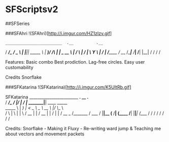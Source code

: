 SFScriptsv2
===========

##SFSeries

###SFAhri
!(SFAhri)[http://i.imgur.com/HZ1zIzv.gif]

    _________________________  .__          .__ 
   /   _____/\_   _____/  _  \ |  |_________|__|
   \_____  \  |    __)/  /_\  \|  |  \_  __ \  |
   /        \ |     \/    |    \   Y  \  | \/  |
  /_______  / \___  /\____|__  /___|  /__|  |__|
          \/      \/         \/     \/          
  
  Features:
  Basic combo
  Best prodiction.
  Lag-free circles.
  Easy user customability
  
  Credits
  Snorflake
  
 
###SFKatarina
!(SFKatarina)[http://i.imgur.com/K5UItRb.gif]

  SFKatarina
   ________________________  __.       __               .__               
  /   _____/\_   _____/    |/ _|____ _/  |______ _______|__| ____ _____   
  \_____  \  |    __) |      < \__  \\   __\__  \\_  __ \  |/    \\__  \  
  /        \ |     \  |    |  \ / __ \|  |  / __ \|  | \/  |   |  \/ __ \_
  /_______  / \___  /  |____|__ (____  /__| (____  /__|  |__|___|  (____  /
          \/      \/           \/    \/          \/              \/     \/ 
  
  Credits:
  Snorflake - Making it
  Fluxy - Re-writing ward jump & Teaching me about vectors and movement packets
  

